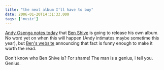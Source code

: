 ```yaml
---
title: "the next album I'll have to buy"
date: 2006-01-20T14:31:33.000
tags: ['music']
---
```


[Andy Osenga notes today](http://www.andrewosenga.com/blog/2006/01/20/ps-itunes-help/) that [Ben Shive](http://www.benshive.com) is going to release his own album. No word yet on when this will happen (Andy intimates maybe sometime this year), but [Ben's website](http://www.benshive.com) announcing that fact is funny enough to make it worth the read.

Don't know who Ben Shive is? For shame! The man is a genius, I tell you. Genius.
